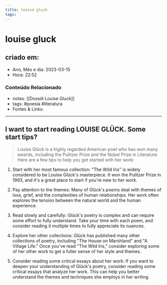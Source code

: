 ```yaml
---
title: louise gluck
tags:
---
```


# louise gluck

## criado em: 

- Ano, Mês e dia: 2023-03-15
- Hora: 22:52

### Conteúdo Relacionado

- notas: [[Dossiê Louise Gluck]]
- tags: #poesia #literatura 
- Fontes & Links: 
---

## I want to start reading LOUISE GLÜCK. Some start tips?

>Louise Glück is a highly regarded American poet who has won many awards, including the Pulitzer Prize and the Nobel Prize in Literature. Here are a few tips to help you get started with her work:

1. Start with her most famous collection: "The Wild Iris" is widely considered to be Louise Glück's masterpiece. It won the Pulitzer Prize in 1993, and it's a great place to start if you're new to her work.
    
2. Pay attention to the themes: Many of Glück's poems deal with themes of loss, grief, and the complexities of human relationships. Her work often explores the tension between the natural world and the human experience.
    
3. Read slowly and carefully: Glück's poetry is complex and can require some effort to fully understand. Take your time with each poem, and consider reading it multiple times to fully appreciate its nuances.
    
4. Explore her other collections: Glück has published many other collections of poetry, including "The House on Marshland" and "A Village Life." Once you've read "The Wild Iris," consider exploring some of her other work to get a fuller sense of her style and themes.
    
5. Consider reading some critical essays about her work: If you want to deepen your understanding of Glück's poetry, consider reading some critical essays that analyze her work. This can help you better understand the themes and techniques she employs in her writing.